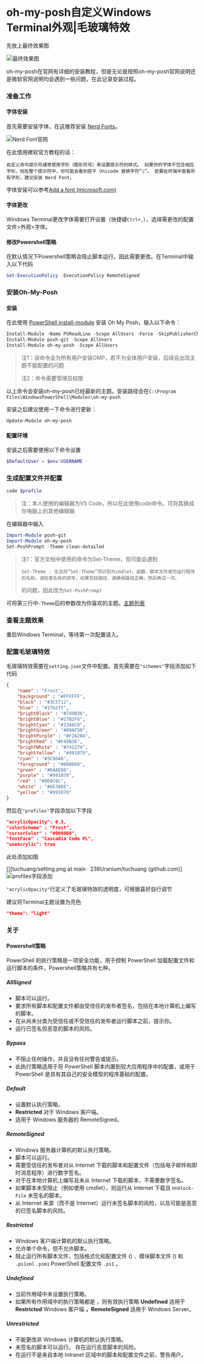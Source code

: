 

# oh-my-posh自定义Windows Terminal外观|毛玻璃特效

先放上最终效果图

![最终效果图](https://github.com/238Uranium/tuchuang/blob/main/OMP-WindowsTerminal/Final.png)

oh-my-posh在官网有详细的安装教程，但是无论是按照oh-my-posh官网说明还是微软官网说明均会遇到一些问题，在此记录安装过程。

### 准备工作

#### 字体安装

首先需要安装字体，在这推荐安装 [Nerd Fonts](https://www.nerdfonts.com/font-downloads)。

![Nerd Font官网](https://github.com/238Uranium/tuchuang/blob/main/OMP-WindowsTerminal/NerdFont.png)

在此借用微软官方教程的话：

```Text
自定义命令提示符通常使用字形（图形符号）来设置提示符的样式。 如果你的字体不包含相应字形，则在整个提示符中，你可能会看到若干 Unicode 替换字符“▯”。 若要在终端中查看所有字形，建议安装 Nerd Font。
```

字体安装可以参考[Add a font (microsoft.com)](https://support.microsoft.com/en-us/office/add-a-font-b7c5f17c-4426-4b53-967f-455339c564c1)

#### 字体更改

Windows Terminal更改字体需要打开设置（快捷键`Ctrl+,`），选择需更改的配置文件>外观>字体。

#### 修改Powershell策略

在默认情况下Powershell策略会阻止脚本运行，因此需要更改。在Terminal中输入以下代码

```powershell
Set-ExecutionPolicy -ExecutionPolicy RemoteSigned
```

### 安装Oh-My-Posh

#### 安装

在此使用 [PowerShell install-module](https://docs.microsoft.com/zh-cn/powershell/module/powershellget/install-module) 安装 Oh My Posh，输入以下命令：

```powershell
Install-Module -Name PSReadLine -Scope AllUsers -Force -SkipPublisherCheck
Install-Module posh-git -Scope AllUsers
Install-Module oh-my-posh -Scope AllUsers
```

> 注1：该命令会为所有用户安装OMP，若不为全体用户安装，后续会出现主题不能配置的问题
>
> 注2：命令需要管理员权限

以上命令会安装oh-my-posh已经最新的主题。安装路径会在`C:\Program Files\WindowsPowerShell\Modules\oh-my-posh`

安装之后建议使用一下命令进行更新：

```powershell
Update-Module oh-my-posh
```

#### 配置环境

安装之后需要使用以下命令设置

```powershell
$DefaultUser = $env:USERNAME
```

### 生成配置文件并配置

```powershell
code $profile
```

> 注：本人使用的编辑器为VS Code，所以在此使用code命令。可将其换成你电脑上的其他编辑器

在编辑器中输入

```powershell
Import-Module posh-git
Import-Module oh-my-posh
Set-PoshPrompt -Theme clean-detailed
```

> 注1：官方文档中使用的命令为Set-Theme，但可能会遇到
>
> ```Text
> Set-Theme : 无法将“Set-Theme”项识别为cmdlet、函数、脚本文件或可运行程序的名称。请检查名称的拼写，如果包括路径，请确保路径正确，然后再试一次。
> ```
>
> 的问题，因此改为`Set-PoshPrompt`

可将第三行中`-Theme`后的参数改为你喜欢的主题。[主题列表](https://ohmyposh.dev/docs/themes)

### 查看主题效果

重启Windows Terminal，等待第一次配置读入。

### 配置毛玻璃特效

毛玻璃特效需要在`setting.json`文件中配置。首先需要在`"schemes"`字段添加如下代码

```json
{
    "name" : "Frost",
    "background" : "#FFFFFF",
    "black" : "#3C5712",
    "blue" : "#17b2ff",
    "brightBlack" : "#749B36",
    "brightBlue" : "#27B2F6",
    "brightCyan" : "#13A8C0",
    "brightGreen" : "#89AF50",
    "brightPurple" : "#F2A20A",
    "brightRed" : "#F49B36",
    "brightWhite" : "#741274",
    "brightYellow" : "#991070",
    "cyan" : "#3C96A6",
    "foreground" : "#000000",
    "green" : "#6AAE08",
    "purple" : "#991070",
    "red" : "#8D0C0C",
    "white" : "#6E386E",
    "yellow" : "#991070"
}
```

然后在`"profiles"`字段添加以下字段

```json
"acrylicOpacity": 0.3,
"colorScheme" : "Frost",
"cursorColor" : "#000000",
"fontFace" : "Cascadia Code PL",
"useAcrylic": true
```

此处添加如图

[][tuchuang/setting.png at main · 238Uranium/tuchuang (github.com)]![profiles字段添加](https://github.com/238Uranium/tuchuang/blob/main/OMP-WindowsTerminal/setting.png)

`"acrylicOpacity"`行定义了毛玻璃特效的透明度，可根据喜好自行调节

建议将Terminal主题设置为亮色

```json
"theme": "light"
```

### 关于

#### Powershell策略

PowerShell 的执行策略是一项安全功能，用于控制 PowerShell 加载配置文件和运行脚本的条件，Powershell策略共有七种。

##### AllSigned

- 脚本可以运行。
- 要求所有脚本和配置文件都由受信任的发布者签名，包括在本地计算机上编写的脚本。
- 在从尚未分类为受信任或不受信任的发布者运行脚本之前，提示你。
- 运行已签名但恶意的脚本的风险。

##### Bypass

- 不阻止任何操作，并且没有任何警告或提示。
- 此执行策略适用于将 PowerShell 脚本内置到较大应用程序中的配置，或用于 PowerShell 是具有其自己的安全模型的程序基础的配置。

##### Default

- 设置默认执行策略。
- **Restricted** 对于 Windows 客户端。
- 适用于 Windows 服务器的 RemoteSigned。

##### RemoteSigned

- Windows 服务器计算机的默认执行策略。
- 脚本可以运行。
- 需要受信任的发布者对从 Internet 下载的脚本和配置文件（包括电子邮件和即时消息程序）进行数字签名。
- 对于在本地计算机上编写且未从 Internet 下载的脚本，不需要数字签名。
- 如果脚本未受阻止（例如使用 cmdlet），则运行从 Internet 下载且 `Unblock-File` 未签名的脚本。
- 从 Internet 来源（而不是 Internet）运行未签名脚本的风险，以及可能是恶意的已签名脚本的风险。

##### Restricted

- Windows 客户端计算机的默认执行策略。
- 允许单个命令，但不允许脚本。
- 阻止运行所有脚本文件，包括格式化和配置文件 () 、模块脚本文件 () 和 `.ps1xml` `.psm1` PowerShell 配置文件 `.ps1`  。

##### Undefined

- 当前作用域中未设置执行策略。
- 如果所有作用域中的执行策略都是 ，则有效执行策略 **Undefined** 适用于 **Restricted** Windows 客户端 **，RemoteSigned** 适用于 Windows Server。

##### Unrestricted

- 不能更改非 Windows 计算机的默认执行策略。
- 未签名的脚本可以运行。 存在运行恶意脚本的风险。
- 在运行不是来自本地 Intranet 区域中的脚本和配置文件之前，警告用户。
